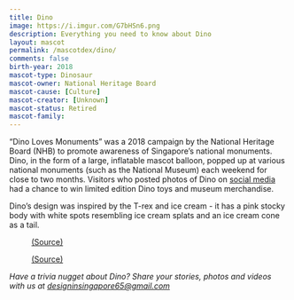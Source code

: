 ```yaml
---
title: Dino
image: https://i.imgur.com/G7bHSn6.png
description: Everything you need to know about Dino
layout: mascot
permalink: /mascotdex/dino/
comments: false
birth-year: 2018
mascot-type: Dinosaur
mascot-owner: National Heritage Board
mascot-cause: [Culture]
mascot-creator: [Unknown]
mascot-status: Retired
mascot-family:
---
```


“Dino Loves Monuments” was a 2018 campaign by the National Heritage Board (NHB) to promote awareness of Singapore’s national monuments. Dino, in the form of a large, inflatable mascot balloon, popped up at various national monuments (such as the National Museum) each weekend for close to two months. Visitors who posted photos of Dino on <a href="https://www.facebook.com/NationalHeritageBoardSG/posts/pfbid02unmwps5uknk4yhog3uoimRCk3jpE2XzjQu9geQfKJA69BeWAuq4x1phZNdDcQmTol" target="_blank">social media</a> had a chance to win limited edition Dino toys and museum merchandise. 

Dino’s design was inspired by the T-rex and ice cream - it has a pink stocky body with white spots resembling ice cream splats and an ice cream cone as a tail.

<figure>
<img src="https://i.imgur.com/MuA0Red.jpg" alt="">
<figcaption><a href="https://www.flickr.com/photos/25802865@N08/40736355932" target="_blank">(Source)</a></figcaption>
</figure>

<figure>
<img src="https://i.imgur.com/qmJp3tb.jpg" alt="">
<figcaption><a href="https://www.facebook.com/NationalHeritageBoardSG/posts/pfbid02unmwps5uknk4yhog3uoimRCk3jpE2XzjQu9geQfKJA69BeWAuq4x1phZNdDcQmTol?ref=embed_post" target="_blank">(Source)</a></figcaption>
</figure>

<i>Have a trivia nugget about Dino? Share your stories, photos and videos with us at designinsingapore65@gmail.com</i>

